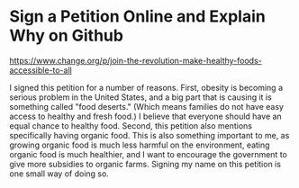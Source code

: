 # Sign a Petition Online and Explain Why on Github

https://www.change.org/p/join-the-revolution-make-healthy-foods-accessible-to-all

I signed this petition for a number of reasons. First, obesity is becoming a serious problem in the United States, and a big part that is causing it is something called "food deserts." (Which means families do not have easy access to healthy and fresh food.) I believe that everyone should have an equal chance to healthy food. Second, this petition also mentions specifically having organic food. This is also something important to me, as growing organic food is much less harmful on the environment, eating organic food is much healthier, and I want to encourage the government to give more subsidies to organic farms. Signing my name on this petition is one small way of doing so.
